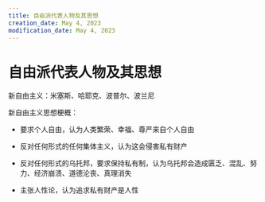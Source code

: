 ```yaml
---
title: 自由派代表人物及其思想
creation_date: May 4, 2023
modification_date: May 4, 2023
---
```



# 自由派代表人物及其思想

新自由主义：米塞斯、哈耶克、波普尔、波兰尼

新自由主义思想梗概：

* 要求个人自由，认为人类繁荣、幸福、尊严来自个人自由

* 反对任何形式的任何集体主义，认为这会侵害私有财产

* 反对任何形式的乌托邦，要求保持私有制，认为乌托邦会造成匮乏、混乱、努力、经济崩溃、道德沦丧、真理消失

* 主张人性论，认为追求私有财产是人性

